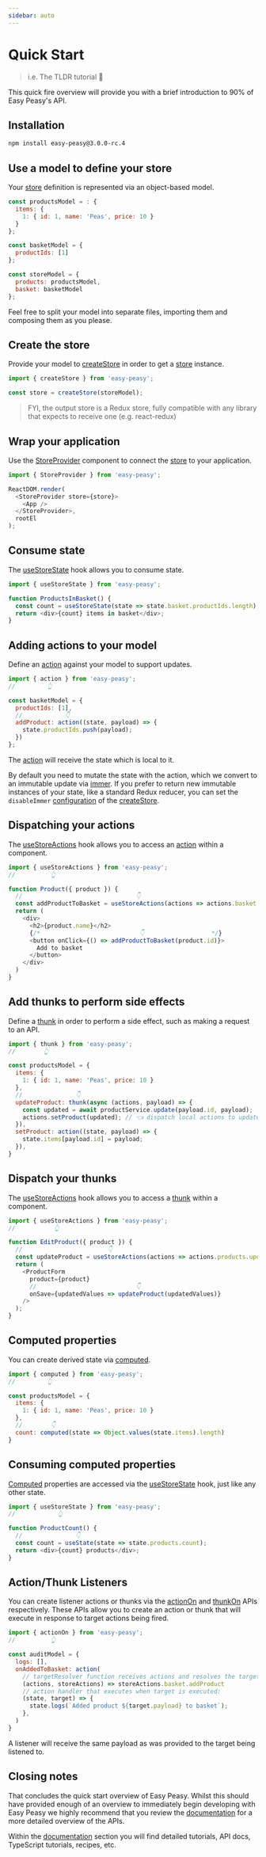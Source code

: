```yaml
---
sidebar: auto
---
```


# Quick Start

> i.e. The TLDR tutorial 🚀

This quick fire overview will provide you with a brief introduction to 90% of Easy Peasy's API.

## Installation

```bash
npm install easy-peasy@3.0.0-rc.4
```

## Use a model to define your store

Your [store](/docs/api/store) definition is represented via an object-based model.

```javascript
const productsModel = : {
  items: {
    1: { id: 1, name: 'Peas', price: 10 }
  }
};

const basketModel = {
  productIds: [1]
};

const storeModel = {
  products: productsModel,
  basket: basketModel
};
```

Feel free to split your model into separate files, importing them and composing them as you please.

## Create the store

Provide your model to [createStore](/docs/api/create-store) in order to get a [store](/docs/api/store) instance.

```javascript
import { createStore } from 'easy-peasy';

const store = createStore(storeModel);
```

> FYI, the output store is a Redux store, fully compatible with any library that expects to receive one (e.g. react-redux)

## Wrap your application

Use the [StoreProvider](/docs/api/store-provider) component to connect the [store](/docs/api/store) to your application.

```javascript
import { StoreProvider } from 'easy-peasy';

ReactDOM.render(
  <StoreProvider store={store}>
    <App />
  </StoreProvider>,
  rootEl
);
```

## Consume state

The [useStoreState](/docs/api/use-store-state) hook allows you to consume state.

```javascript
import { useStoreState } from 'easy-peasy';

function ProductsInBasket() {
  const count = useStoreState(state => state.basket.productIds.length);
  return <div>{count} items in basket</div>;
}
```

## Adding actions to your model

Define an [action](/docs/api/action) against your model to support updates.

```javascript
import { action } from 'easy-peasy';
//         👆

const basketModel = {
  productIds: [1],
  //            👇
  addProduct: action((state, payload) => {
    state.productIds.push(payload);
  })
};
```

The [action](/docs/api/action) will receive the state which is local to it.

By default you need to mutate the state with the action, which we convert to an immutable update via [immer](https://github.com/immerjs/immer). If you prefer to return new immutable instances of your state, like a standard Redux reducer, you can set the `disableImmer` [configuration](/docs/api/store-config) of the [createStore](/docs/api/create-store).

## Dispatching your actions

The [useStoreActions](/docs/api/use-store-actions) hook allows you to access an [action](/docs/api/action) within a component.

```javascript
import { useStoreActions } from 'easy-peasy';
//          👆

function Product({ product }) {
  //                                👇
  const addProductToBasket = useStoreActions(actions => actions.basket.addProduct);
  return (
    <div>
      <h2>{product.name}</h2>
      {/*                            👇                   */}
      <button onClick={() => addProductToBasket(product.id)}>
        Add to basket
      </button>
    </div>
  )
}
```

## Add thunks to perform side effects

Define a [thunk](/docs/api/thunk) in order to perform a side effect, such as making a request to an API.

```javascript
import { thunk } from 'easy-peasy';
//        👆

const productsModel = {
  items: {
    1: { id: 1, name: 'Peas', price: 10 }
  },
  //               👇
  updateProduct: thunk(async (actions, payload) => {
    const updated = await productService.update(payload.id, payload);
    actions.setProduct(updated); // 👈 dispatch local actions to update state
  }),
  setProduct: action((state, payload) => {
    state.items[payload.id] = payload;
  }),
}
```

## Dispatch your thunks

The [useStoreActions](/docs/api/use-store-actions) hook allows you to access a [thunk](/docs/api/action) within a component.

```javascript
import { useStoreActions } from 'easy-peasy';
//           👆

function EditProduct({ product }) {
  //                        👇
  const updateProduct = useStoreActions(actions => actions.products.updateProduct);
  return (
    <ProductForm
      product={product}
      //                            👇
      onSave={updatedValues => updateProduct(updatedValues)}
    />
  );
}
```

## Computed properties

You can create derived state via [computed](/docs/api/computed).

```javascript
import { computed } from 'easy-peasy';
//         👆

const productsModel = {
  items: {
    1: { id: 1, name: 'Peas', price: 10 }
  },
  //        👇
  count: computed(state => Object.values(state.items).length)
}
```

## Consuming computed properties

[Computed](/docs/api/computed) properties are accessed via the [useStoreState](/docs/api/use-store-state) hook, just like any other state.

```javascript
import { useStoreState } from 'easy-peasy';
//            👆

function ProductCount() {
  //               👇
  const count = useState(state => state.products.count);
  return <div>{count} products</div>;
}
```

## Action/Thunk Listeners

You can create listener actions or thunks via the [actionOn](/docs/api/action-on) and [thunkOn](/docs/api/thunk-on) APIs respectively. These APIs allow you to create an action or thunk that will execute in response to target actions being fired.

```javascript
import { actionOn } from 'easy-peasy';
//          👆

const auditModel = {
  logs: [],
  onAddedToBasket: action(
    // targetResolver function receives actions and resolves the targets:
    (actions, storeActions) => storeActions.basket.addProduct
    // action handler that executes when target is executed:
    (state, target) => {
      state.logs(`Added product ${target.payload} to basket`);
    },
  )
}
```

A listener will receive the same payload as was provided to the target being listened to.

## Closing notes

That concludes the quick start overview of Easy Peasy. Whilst this should have provided enough of an overview to immediately begin developing with Easy Peasy we highly recommend that you review the [documentation](/docs/introduction) for a more detailed overview of the APIs.

Within the [documentation](/docs/introduction) section you will find detailed tutorials, API docs, TypeScript tutorials, recipes, etc.
